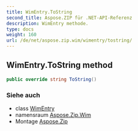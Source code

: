 ```yaml
---
title: WimEntry.ToString
second_title: Aspose.ZIP für .NET-API-Referenz
description: WimEntry methode. 
type: docs
weight: 160
url: /de/net/aspose.zip.wim/wimentry/tostring/
---
```

## WimEntry.ToString method

```csharp
public override string ToString()
```

### Siehe auch

* class [WimEntry](../)
* namensraum [Aspose.Zip.Wim](../../wimentry/)
* Montage [Aspose.Zip](../../../)


